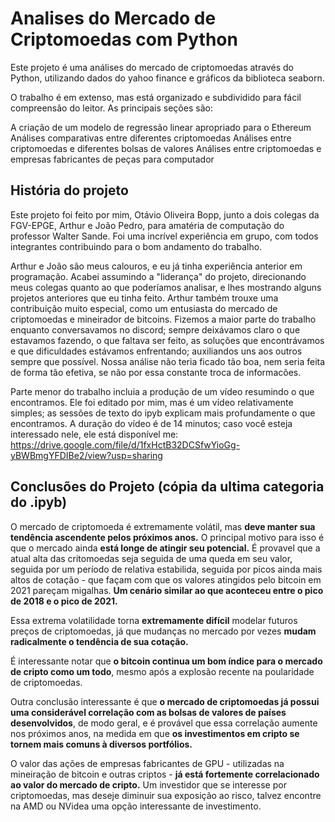 # Analises do Mercado de Criptomoedas com Python

Este projeto é uma análises do mercado de criptomoedas através do Python, utilizando dados do yahoo finance e gráficos da biblioteca seaborn. 

O trabalho é em extenso, mas está organizado e subdividido para fácil compreensão do leitor. As principais seções são:

A criação de um modelo de regressão linear apropriado para o Ethereum
Análises comparativas entre diferentes criptomoedas
Análises entre criptomoedas e diferentes bolsas de valores
Análises entre criptomoedas e empresas fabricantes de peças para computador

## História do projeto 

Este projeto foi feito por mim, Otávio Oliveira Bopp, junto a dois colegas da FGV-EPGE, Arthur e João Pedro, para amatéria de computação do professor Walter Sande. 
Foi uma incrível experiência em grupo, com todos integrantes contribuindo para o bom andamento do trabalho. 

Arthur e João são meus calouros, e eu já tinha experiência anterior em programação. Acabei assumindo a "liderança" do projeto, direcionando meus colegas quanto 
ao que poderíamos analisar, e lhes mostrando alguns projetos anteriores que eu tinha feito. Arthur também trouxe uma contribuição muito especial, como um entusiasta 
do mercado de criptomoedas e mineirador de bitcoins. Fizemos a maior parte do trabalho enquanto conversavamos no discord; sempre deixávamos claro o que estavamos fazendo,
o que faltava ser feito, as soluções que encontrávamos e que dificuldades estávamos enfrentando; auxiliandos uns aos outros sempre que possível.
Nossa análise não teria ficado tão boa, nem seria feita de forma tão efetiva, se não por essa constante troca de informacões.

Parte menor do trabalho incluia a produção de um vídeo resumindo o que encontramos. Ele foi editado por mim, mas é um vídeo relativamente simples; as sessões de texto
do ipyb explicam mais profundamente o que encontramos. A duração do vídeo é de 14 minutos; caso você esteja interessado nele, ele está disponível me: 
https://drive.google.com/file/d/1fxHctB32DCSfwYioGg-yBWBmgYFDIBe2/view?usp=sharing

## Conclusões do Projeto (cópia da ultima categoria do .ipyb)
O mercado de criptomoeda é extremamente volátil, mas **deve manter sua tendência ascendente pelos próximos anos.** O principal motivo para isso é que o mercado ainda 
**está longe de atingir seu potencial.** É provavel que a atual alta das critomoedas seja seguida de uma queda em seu valor, seguida por um período de relativa estabilida, 
seguida por picos ainda mais altos de cotação - que façam com que os valores atingidos pelo bitcoin em 2021 pareçam migalhas. **Um cenário similar ao que aconteceu entre o 
pico de 2018 e o pico de 2021.**

Essa extrema volatilidade torna **extremamente difícil** modelar futuros preços de criptomoedas, já que mudanças no mercado por vezes **mudam radicalmente o tendência de sua cotação.**

É interessante notar que **o bitcoin continua um bom índice para o mercado de cripto como um todo**, mesmo após a explosão recente na poularidade de criptomoedas. 

Outra conclusão interessante é que **o mercado de criptomoedas já possui uma considerável correlação com as bolsas de valores de países desenvolvidos**, de modo geral, e é provável que essa correlação aumente nos próximos anos, na medida em que **os investimentos em cripto se tornem mais comuns à diversos portfólios.** 

O valor das ações de empresas fabricantes de GPU - utilizadas na mineiração de bitcoin e outras criptos - **já está fortemente correlacionado ao valor do mercado de cripto.** Um investidor que se interesse por criptomoedas, mas deseje diminuir sua exposição ao risco, talvez encontre na AMD ou NVidea uma opção interessante de investimento.
